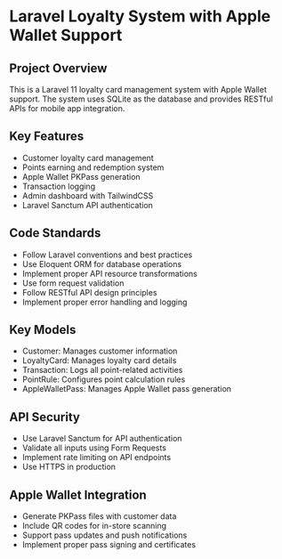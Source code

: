 # Laravel Loyalty System with Apple Wallet Support

<!-- Use this file to provide workspace-specific custom instructions to Copilot. For more details, visit https://code.visualstudio.com/docs/copilot/copilot-customization#_use-a-githubcopilotinstructionsmd-file -->

## Project Overview
This is a Laravel 11 loyalty card management system with Apple Wallet support. The system uses SQLite as the database and provides RESTful APIs for mobile app integration.

## Key Features
- Customer loyalty card management
- Points earning and redemption system
- Apple Wallet PKPass generation
- Transaction logging
- Admin dashboard with TailwindCSS
- Laravel Sanctum API authentication

## Code Standards
- Follow Laravel conventions and best practices
- Use Eloquent ORM for database operations
- Implement proper API resource transformations
- Use form request validation
- Follow RESTful API design principles
- Implement proper error handling and logging

## Key Models
- Customer: Manages customer information
- LoyaltyCard: Manages loyalty card details
- Transaction: Logs all point-related activities
- PointRule: Configures point calculation rules
- AppleWalletPass: Manages Apple Wallet pass generation

## API Security
- Use Laravel Sanctum for API authentication
- Validate all inputs using Form Requests
- Implement rate limiting on API endpoints
- Use HTTPS in production

## Apple Wallet Integration
- Generate PKPass files with customer data
- Include QR codes for in-store scanning
- Support pass updates and push notifications
- Implement proper pass signing and certificates
